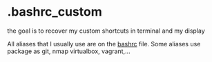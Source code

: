 # .bashrc_custom
the goal is to recover my custom shortcuts in terminal and my display

All aliases that I usually use are on the [bashrc](https://github.com/JujuDesFruits/.bashrc_custom/blob/master/bashrc) file.
Some aliases use package as git, nmap virtualbox, vagrant,...
